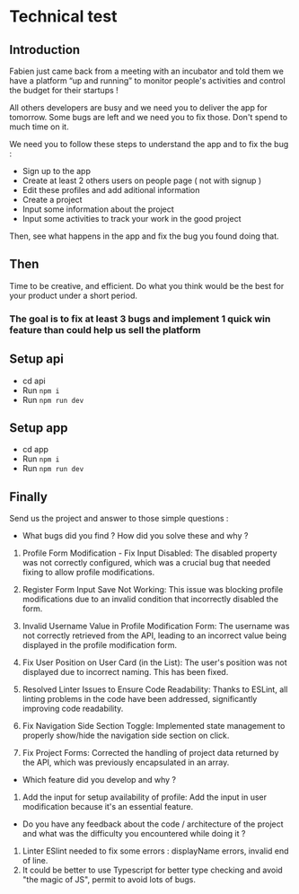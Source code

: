 # Technical test

## Introduction

Fabien just came back from a meeting with an incubator and told them we have a platform “up and running” to monitor people's activities and control the budget for their startups !

All others developers are busy and we need you to deliver the app for tomorrow.
Some bugs are left and we need you to fix those. Don't spend to much time on it.

We need you to follow these steps to understand the app and to fix the bug : 
 - Sign up to the app
 - Create at least 2 others users on people page ( not with signup ) 
 - Edit these profiles and add aditional information 
 - Create a project
 - Input some information about the project
 - Input some activities to track your work in the good project
  
Then, see what happens in the app and fix the bug you found doing that.

## Then
Time to be creative, and efficient. Do what you think would be the best for your product under a short period.

### The goal is to fix at least 3 bugs and implement 1 quick win feature than could help us sell the platform

## Setup api

- cd api
- Run `npm i`
- Run `npm run dev`

## Setup app

- cd app
- Run `npm i`
- Run `npm run dev`

## Finally

Send us the project and answer to those simple questions : 
- What bugs did you find ? How did you solve these and why ? 
1. Profile Form Modification - Fix Input Disabled: The disabled property was not correctly configured, which was a crucial bug that needed fixing to allow profile modifications.

2. Register Form Input Save Not Working: This issue was blocking profile modifications due to an invalid condition that incorrectly disabled the form.

3. Invalid Username Value in Profile Modification Form: The username was not correctly retrieved from the API, leading to an incorrect value being displayed in the profile modification form.

4. Fix User Position on User Card (in the List): The user's position was not displayed due to incorrect naming. This has been fixed.

5. Resolved Linter Issues to Ensure Code Readability: Thanks to ESLint, all linting problems in the code have been addressed, significantly improving code readability.

6. Fix Navigation Side Section Toggle: Implemented state management to properly show/hide the navigation side section on click.

7. Fix Project Forms: Corrected the handling of project data returned by the API, which was previously encapsulated in an array.


- Which feature did you develop and why ? 
1. Add the input for setup availability of profile: Add the input in user modification because it's an essential feature.

- Do you have any feedback about the code / architecture of the project and what was the difficulty you encountered while doing it ?
1. Linter ESlint needed to fix some errors : displayName errors, invalid end of line.
2. It could be better to use Typescript for better type checking and avoid "the magic of JS", permit to avoid lots of bugs.
